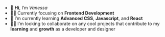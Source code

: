 - 👋 **Hi**, I’m *Vanessa*
- 👩‍💻 Currently focusing on **Frontend Development**
- 🌱 I’m currently learning **Advanced CSS**, **Javascript**, and **React** 
- 🤜🤛 I’m looking to collaborate on any cool projects that contribute to my **learning** and **growth** as a developer and designer

<!---
vanessa-ayer/vanessa-ayer is a ✨ special ✨ repository because its `README.md` (this file) appears on your GitHub profile.
You can click the Preview link to take a look at your changes.
--->
